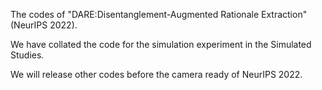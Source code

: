 The codes of "DARE:Disentanglement-Augmented Rationale Extraction"(NeurIPS 2022).

We have collated the code for the simulation experiment in the Simulated Studies.

We will release other codes before the camera ready of NeurIPS 2022.
